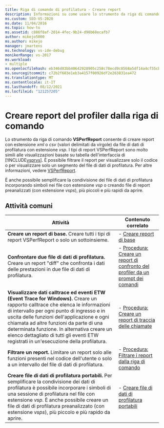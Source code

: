 ```yaml
---
title: Riga di comando di profilatura - Creare report
description: Informazioni su come usare lo strumento da riga di comando VSPerfReport per creare report .xml o .csv (valori delimitati da virgole) dai file di dati di profilatura.
ms.custom: SEO-VS-2020
ms.date: 11/04/2016
ms.topic: how-to
ms.assetid: c886f8af-2014-4fec-9b24-d98b68ecafb7
author: mikejo5000
ms.author: mikejo
manager: jmartens
ms.technology: vs-ide-debug
monikerRange: vs-2017
ms.workload:
- multiple
ms.openlocfilehash: eb346d83bb40642928905c258c78ecd9c8568a5df14a4cf55cb4e625cd74d4e7
ms.sourcegitcommit: c72b2f603e1eb3a4157f00926df2e263831ea472
ms.translationtype: MT
ms.contentlocale: it-IT
ms.lasthandoff: 08/12/2021
ms.locfileid: "121257205"
---
```

# <a name="create-profiler-reports-from-the-command-line"></a>Creare report del profiler dalla riga di comando
Lo strumento da riga di comando **VSPerfReport** consente di creare report con estensione *xml* o *csv* (valori delimitati da virgole) da file di dati di profilatura con estensione *vsp*. I tipi di report VSPerfReport sono molto simili alle visualizzazioni basate su tabella dell'interfaccia di [!INCLUDE[vsprvs](../code-quality/includes/vsprvs_md.md)]. È possibile filtrare il report per visualizzare solo il codice o per visualizzare solo un segmento del file di dati di profilatura. Per altre informazioni, vedere [VSPerfReport](../profiling/vsperfreport.md).

 È anche possibile semplificare la condivisione dei file di dati di profilatura incorporando simboli nei file con estensione *vsp* o creando file di report preanalizzati (con estensione *vsps*), più piccoli e più rapidi da aprire.

## <a name="common-tasks"></a>Attività comuni

|Attività|Contenuto correlato|
|----------|---------------------|
|**Creare un report di base.** Creare tutti i tipi di report VSPerfReport o solo un sottoinsieme.|-   [Creare report di base](../profiling/creating-basic-profiling-reports-from-the-command-line.md)|
|**Confrontare due file di dati di profilatura.** Creare un report "diff" che confronta i dati delle prestazioni in due file di dati di profilatura.|-   [Procedura: Creare un report di confronto del profiler da un prompt dei comandi](../profiling/how-to-create-a-profiler-comparison-report-from-a-command-prompt.md)|
|**Visualizzare dati calltrace ed eventi ETW (Event Trace for Windows).** Creare un rapporto calltrace che elenca le informazioni di intervallo per ogni punto di ingresso e in uscita delle funzioni dell'applicazione e ogni chiamata ad altre funzioni da parte di una determinata funzione. In alternativa creare un elenco dettagliato di tutti gli eventi ETW registrati in un'esecuzione della profilatura.|-   [Procedura: Creare un report di traccia delle chiamate](../profiling/how-to-create-a-profiling-tools-call-trace-report.md)|
|**Filtrare un report.** Limitare un report solo alle funzioni presenti nel codice dell'utente o solo a un intervallo del file di dati di profilatura.|-   [Procedura: Filtrare i report dalla riga di comando](../profiling/how-to-filter-reports-from-the-command-line.md)|
|**Creare file di dati di profilatura portabili.** Per semplificare la condivisione dei dati di profilatura è possibile incorporare i simboli di una sessione di profilatura nel file con estensione *vsp*. È anche possibile creare un file di dati di profilatura preanalizzato (con estensione *vsps*), più piccolo e più rapido da aprire.|-   [Creare file di dati di profilatura portabili](../profiling/creating-portable-profiling-data-files-from-the-command-line.md)|
